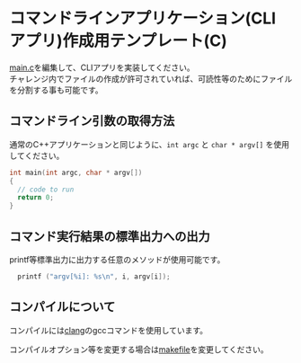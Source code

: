 # コマンドラインアプリケーション(CLI アプリ)作成用テンプレート(C)

[main.c](src/main.c)を編集して、CLIアプリを実装してください。  
チャレンジ内でファイルの作成が許可されていれば、可読性等のためにファイルを分割する事も可能です。

## コマンドライン引数の取得方法
通常のC++アプリケーションと同じように、`int argc` と `char * argv[]` を使用してください。

```c
int main(int argc, char * argv[])
{
  // code to run
  return 0;
}
```

## コマンド実行結果の標準出力への出力
printf等標準出力に出力する任意のメソッドが使用可能です。

``` c
  printf ("argv[%i]: %s\n", i, argv[i]);
```

## コンパイルについて
コンパイルには[clang](http://clang.llvm.org/)のgccコマンドを使用しています。

コンパイルオプション等を変更する場合は[makefile](makefile)を変更してください。
